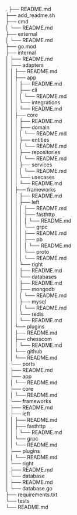 .
├── README.md</br>
├── add_readme.sh</br>
├── cmd</br>
│   └── README.md</br>
├── external</br>
│   └── README.md</br>
├── go.mod</br>
├── internal</br>
│   ├── README.md</br>
│   ├── adapters</br>
│   │   ├── README.md</br>
│   │   ├── app</br>
│   │   │   ├── README.md</br>
│   │   │   ├── cli</br>
│   │   │   │   └── README.md</br>
│   │   │   └── integrations</br>
│   │   │       └── README.md</br>
│   │   ├── core</br>
│   │   │   ├── README.md</br>
│   │   │   ├── domain</br>
│   │   │   │   └── README.md</br>
│   │   │   ├── entities</br>
│   │   │   │   └── README.md</br>
│   │   │   ├── repositories</br>
│   │   │   │   └── README.md</br>
│   │   │   ├── services</br>
│   │   │   │   └── README.md</br>
│   │   │   └── usecases</br>
│   │   │       └── README.md</br>
│   │   ├── frameworks</br>
│   │   │   ├── README.md</br>
│   │   │   ├── left</br>
│   │   │   │   ├── README.md</br>
│   │   │   │   ├── fasthttp</br>
│   │   │   │   │   └── README.md</br>
│   │   │   │   └── grpc</br>
│   │   │   │       ├── README.md</br>
│   │   │   │       ├── pb</br>
│   │   │   │       │   └── README.md</br>
│   │   │   │       └── proto</br>
│   │   │   │           └── README.md</br>
│   │   │   └── right</br>
│   │   │       ├── README.md</br>
│   │   │       └── databases</br>
│   │   │           ├── README.md</br>
│   │   │           ├── mongodb</br>
│   │   │           │   └── README.md</br>
│   │   │           ├── mysql</br>
│   │   │           │   └── README.md</br>
│   │   │           └── redis</br>
│   │   │               └── README.md</br>
│   │   └── plugins</br>
│   │       ├── README.md</br>
│   │       ├── chesscom</br>
│   │       │   └── README.md</br>
│   │       └── github</br>
│   │           └── README.md</br>
│   └── ports</br>
│       ├── README.md</br>
│       ├── app</br>
│       │   └── README.md</br>
│       ├── core</br>
│       │   └── README.md</br>
│       └── frameworks</br>
│           ├── README.md</br>
│           ├── left</br>
│           │   ├── README.md</br>
│           │   ├── fasthttp</br>
│           │   │   └── README.md</br>
│           │   └── grpc</br>
│           │       └── README.md</br>
│           ├── plugins</br>
│           │   └── README.md</br>
│           └── right</br>
│               ├── README.md</br>
│               └── database</br>
│                   ├── README.md</br>
│                   └── database.go</br>
├── requirements.txt</br>
└── tests</br>
    └── README.md</br>